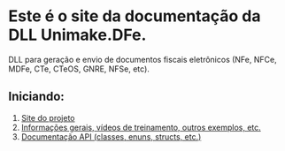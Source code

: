 # Este é o site da documentação da DLL Unimake.DFe.
DLL para geração e envio de documentos fiscais eletrônicos (NFe, NFCe, MDFe, CTe, CTeOS, GNRE, NFSe, etc).

## Iniciando:
1. [Site do projeto](https://www.uninfe.com.br)
2. [Informações gerais, vídeos de treinamento, outros exemplos, etc.](http://wiki.unimake.com.br/index.php/Manuais:Unimake.DFe)
3. [Documentação API (classes, enuns, structs, etc.)](https://www.unimake.com.br/uninfe/docdll/api)